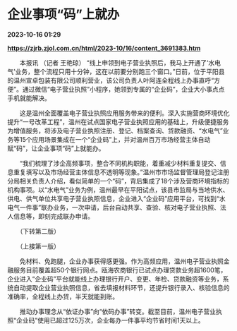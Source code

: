 # 企业事项“码”上就办

**2023-10-16 01:29**

**https://zjrb.zjol.com.cn/html/2023-10/16/content_3691383.htm**

　　本报讯 （记者 王艳琼） “线上申领到电子营业执照后，我马上开通了‘水电气’业务，整个流程只用十分钟，这在以前要分别跑三个窗口。”日前，位于平阳县的温州宣卓包装有限公司顺利营业，该公司负责人叶阿连全程线上办事直呼“方便”。通过微信“电子营业执照”小程序，她领到专属的“企业码”，企业大小事点点手机就能解决。

　　这是温州全面覆盖电子营业执照应用服务带来的便利。深入实施营商环境优化提升“一号改革工程”，温州在试点国家电子营业执照应用的基础上，升级便捷服务为增值服务，将涉及电子营业执照注册、登记、档案查询、贷款融资、“水电气”业务等15个应用场景集成在一个“企业码”上，并对温州百万市场经营主体自动赋“码”，让企业事项“码”上就能办。

　　“我们梳理了涉企高频事项，整合不同机构职能，着重减少材料重复提交、信息重复填写以及市场经营主体信息不透明等现象。”温州市市场监督管理局登记注册分局相关负责人介绍，看似简单的一个“码”，背后集成了18个涉及营商环境指标的机构事项。以“水电气”业务为例，温州最早在平阳试点，该县市监局与当地供水、供电、供气单位共享电子营业执照信息，企业进入“企业码”应用平台，可找到“水电气一件事”联办业务，一次申请，后台自动共享、查验、核对电子营业执照、法人信息等，即刻完成联办申请。

　　（下转第二版）

　　（上接第一版）

　　免材料、免跑腿，企业办事获得感更强。作为高频应用，温州电子营业执照金融服务目前覆盖超50个银行网点。瓯海农商银行已试点办理贷款业务超1600笔，企业进入“企业码”平台就能线上办理银行开户、变更、年检、贷款融资等业务，系统自动提取企业营业执照信息，省去填报材料环节，还提升银行录入、核验信息的准确率，全程线上办贷，半天就能到账。

　　推动办事理念从“依证办事”向“依码办事”转变。截至目前，温州电子营业执照“企业码”使用已超过125万次，企业每办一件事平均节省时间1天以上。